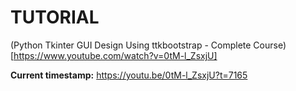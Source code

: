 # TUTORIAL

(Python Tkinter GUI Design Using ttkbootstrap - Complete Course)[https://www.youtube.com/watch?v=0tM-l_ZsxjU]

**Current timestamp:**
https://youtu.be/0tM-l_ZsxjU?t=7165
